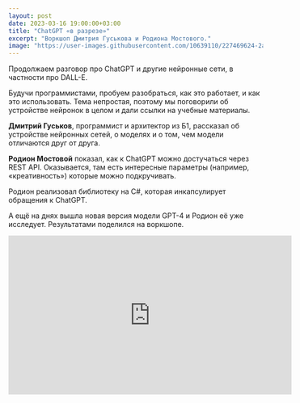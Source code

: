 ```yaml
---
layout: post
date: 2023-03-16 19:00:00+03:00
title: "ChatGPT «в разрезе»"
excerpt: "Воркшоп Дмитрия Гуськова и Родиона Мостового."
image: "https://user-images.githubusercontent.com/10639110/227469624-2a437ddb-e357-4c1a-ba88-dc397e961367.png"
---
```


Продолжаем разговор про ChatGPT и другие нейронные сети, в частности про DALL-E.

Будучи программистами, пробуем разобраться, как это работает, и как это использовать. Тема непростая, поэтому мы поговорили об устройстве нейронок в целом и дали ссылки на учебные материалы.

**Дмитрий Гуськов**, программист и архитектор из Б1, рассказал об устройстве нейронных сетей, о моделях и о том, чем модели отличаются друг от друга.

**Родион Мостовой** показал, как к ChatGPT можно достучаться через REST API. Оказывается, там есть интересные параметры (например, «креативность») которые можно подкручивать.

Родион реализовал библиотеку на C#, которая инкапсулирует обращения к ChatGPT.

А ещё на днях вышла новая версия модели GPT-4 и Родион её уже исследует. Результатами поделился на воркшопе.

<div class="video">
    <iframe width="560" height="315" src="https://www.youtube.com/embed/nqKaCucewH8" title="YouTube video player" frameborder="0" allow="accelerometer; autoplay; clipboard-write; encrypted-media; gyroscope; picture-in-picture; web-share" allowfullscreen></iframe>
</div>
